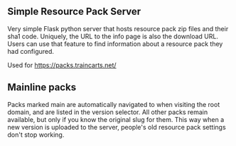 ## Simple Resource Pack Server

Very simple Flask python server that hosts resource pack zip files and their sha1 code. Uniquely, the URL to the info page is also the download URL. Users can use that feature to find information about a resource pack they had configured.

Used for https://packs.traincarts.net/

## Mainline packs

Packs marked main are automatically navigated to when visiting the root domain, and are listed in the version selector. All other packs remain available, but only if you know the original slug for them. This way when a new version is uploaded to the server, people's old resource pack settings don't stop working.
